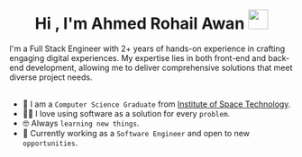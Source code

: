 <h1 align="center">Hi , I'm Ahmed Rohail Awan <img src="https://media.giphy.com/media/hvRJCLFzcasrR4ia7z/giphy.gif" width="35"></h1>
I'm a Full Stack Engineer with 2+ years of hands-on experience in crafting engaging digital experiences. My expertise lies in both front-end and back-end development, allowing me to deliver comprehensive solutions that meet diverse project needs.
<br>

<br>

- :school: I am a `Computer Science Graduate` from [Institute of Space Technology](https://www.ist.edu.pk/).  
- :technologist: I love using software as a solution for every `problem`.  
- :nerd_face: Always `learning new things`.  
- :briefcase: Currently working as a `Software Engineer` and open to new `opportunities`.  

<br>
